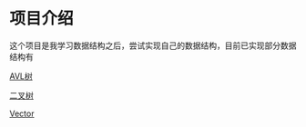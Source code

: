 # 项目介绍

这个项目是我学习数据结构之后，尝试实现自己的数据结构，目前已实现部分数据结构有

[AVL树](https://github.com/ROBINwan999/data-structure/blob/main/AVL.h)

[二叉树](https://github.com/ROBINwan999/data-structure/blob/main/BST.h)

[Vector](https://github.com/ROBINwan999/data-structure/blob/main/Vector.h)

